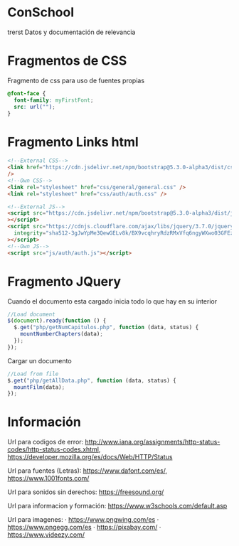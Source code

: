 # ConSchool
trerst
Datos y documentación de relevancia

# Fragmentos de CSS

Fragmento de css para uso de fuentes propias

```css
@font-face {
  font-family: myFirstFont;
  src: url("");
}
```

# Fragmento Links html

```html
<!--External CSS-->
<link href="https://cdn.jsdelivr.net/npm/bootstrap@5.3.0-alpha3/dist/css/bootstrap.min.css" rel="stylesheet" integrity="sha384-KK94CHFLLe+nY2dmCWGMq91rCGa5gtU4mk92HdvYe+M/SXH301p5ILy+dN9+nJOZ" crossorigin="anonymous"
/>
<!--Own CSS-->
<link rel="stylesheet" href="css/general/general.css" />
<link rel="stylesheet" href="css/auth/auth.css" />

<!--External JS-->
<script src="https://cdn.jsdelivr.net/npm/bootstrap@5.3.0-alpha3/dist/js/bootstrap.bundle.min.js" integrity="sha384-ENjdO4Dr2bkBIFxQpeoTz1HIcje39Wm4jDKdf19U8gI4ddQ3GYNS7NTKfAdVQSZe" crossorigin="anonymous"
></script>
<script src="https://cdnjs.cloudflare.com/ajax/libs/jquery/3.7.0/jquery.min.js"
  integrity="sha512-3gJwYpMe3QewGELv8k/BX9vcqhryRdzRMxVfq6ngyWXwo03GFEzjsUm8Q7RZcHPHksttq7/GFoxjCVUjkjvPdw==" crossorigin="anonymous" referrerpolicy="no-referrer"
></script>
<!--Own JS-->
<script src="js/auth/auth.js"></script>
```

# Fragmento JQuery

Cuando el documento esta cargado inicia todo lo que hay en su interior

```javascript
//Load document
$(document).ready(function () {
  $.get("php/getNumCapitulos.php", function (data, status) {
    mountNumberChapters(data);
  });  
});
```

Cargar un documento

```javascript
//Load from file
$.get("php/getAllData.php", function (data, status) {
  mountFilm(data);
});
```

# Información

Url para codigos de error: http://www.iana.org/assignments/http-status-codes/http-status-codes.xhtml, https://developer.mozilla.org/es/docs/Web/HTTP/Status

Url para fuentes (Letras): https://www.dafont.com/es/, https://www.1001fonts.com/

Url para sonidos sin derechos: https://freesound.org/

Url para informacion y formación: https://www.w3schools.com/default.asp

Url para imagenes:
· https://www.pngwing.com/es
· https://www.pngegg.com/es
· https://pixabay.com/
· https://www.videezy.com/
